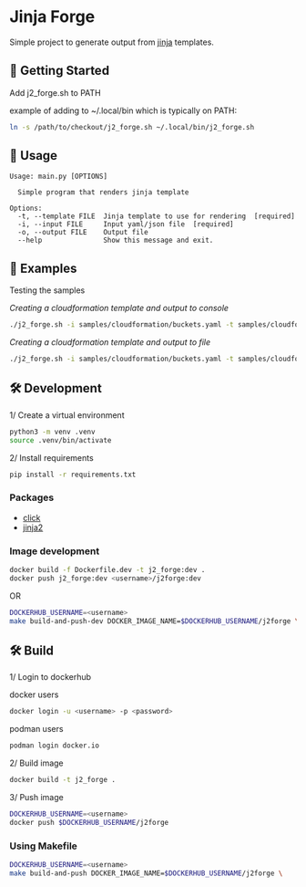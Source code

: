 # Jinja Forge

Simple project to generate output from [jinja](https://palletsprojects.com/p/jinja/) templates.

## 🏁 Getting Started

Add j2_forge.sh to PATH

example of adding to ~/.local/bin which is typically on PATH:

```bash
ln -s /path/to/checkout/j2_forge.sh ~/.local/bin/j2_forge.sh
```

## 🚀 Usage

```
Usage: main.py [OPTIONS]

  Simple program that renders jinja template

Options:
  -t, --template FILE  Jinja template to use for rendering  [required]
  -i, --input FILE     Input yaml/json file  [required]
  -o, --output FILE    Output file
  --help               Show this message and exit.
```

## 🧪 Examples

Testing the samples

_Creating a cloudformation template and output to console_

```bash
./j2_forge.sh -i samples/cloudformation/buckets.yaml -t samples/cloudformation/cf-template.j2
```

_Creating a cloudformation template and output to file_

```bash
./j2_forge.sh -i samples/cloudformation/buckets.yaml -t samples/cloudformation/cf-template.j2 -o template.yml
```

## 🛠️ Development

1/ Create a virtual environment

```bash
python3 -m venv .venv
source .venv/bin/activate
```

2/ Install requirements

```bash
pip install -r requirements.txt
```

### Packages

- [click](https://click.palletsprojects.com/en/8.1.x/)
- [jinja2](https://jinja.palletsprojects.com/en/3.1.x/)

### Image development

```bash
docker build -f Dockerfile.dev -t j2_forge:dev .
docker push j2_forge:dev <username>/j2forge:dev
```

OR

```bash
DOCKERHUB_USERNAME=<username>
make build-and-push-dev DOCKER_IMAGE_NAME=$DOCKERHUB_USERNAME/j2forge \
```

## 🛠️ Build

1/ Login to dockerhub

docker users

```bash
docker login -u <username> -p <password>
```

podman users

```bash
podman login docker.io
```

2/ Build image

```bash
docker build -t j2_forge .
```

3/ Push image

```bash
DOCKERHUB_USERNAME=<username>
docker push $DOCKERHUB_USERNAME/j2forge
```

### Using Makefile

```bash
DOCKERHUB_USERNAME=<username>
make build-and-push DOCKER_IMAGE_NAME=$DOCKERHUB_USERNAME/j2forge \
```
